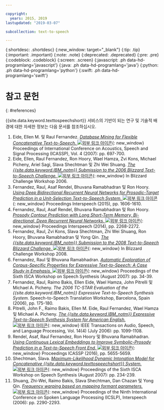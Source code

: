 ```yaml
---

copyright:
  years: 2015, 2019
lastupdated: "2019-03-07"

subcollection: text-to-speech

---
```


{:shortdesc: .shortdesc}
{:new_window: target="_blank"}
{:tip: .tip}
{:important: .important}
{:note: .note}
{:deprecated: .deprecated}
{:pre: .pre}
{:codeblock: .codeblock}
{:screen: .screen}
{:javascript: .ph data-hd-programlang='javascript'}
{:java: .ph data-hd-programlang='java'}
{:python: .ph data-hd-programlang='python'}
{:swift: .ph data-hd-programlang='swift'}

# 참고 문헌
{: #references}

{{site.data.keyword.texttospeechshort}} 서비스의 기반이 되는 연구 및 기술적 배경에 대한 자세한 정보는 다음 문서를 참조하십시오.

1.  Eide, Ellen M. 및 Raul Fernandez. [*Database Mining for Flexible Concatenative Text-to-Speech.* ![외부 링크 아이콘](../../icons/launch-glyph.svg "외부 링크 아이콘")](http://ieeexplore.ieee.org/xpl/articleDetails.jsp?arnumber=4218196){: new_window} Proceedings of International Conference on Acoustics, Speech and Signal Processing (ICASSP), Vol. 4 (2007): pp. 697-700.
1.  Eide, Ellen, Raul Fernandez, Ron Hoory, Wael Hamza, Zvi Kons, Michael Picheny, Ariel Sagi, Slava Shechtman 및 Zhi Wei Shuang. [*The {{site.data.keyword.IBM_notm}} Submission to the 2006 Blizzard Text-to-Speech Challenge.* ![외부 링크 아이콘](../../icons/launch-glyph.svg "외부 링크 아이콘")](http://www.festvox.org/blizzard/bc2006/ibm_blizzard2006.pdf){: new_window} In Blizzard Challenge Workshop 2006.
1.  Fernandez, Raul, Asaf Rendel, Bhuvana Ramabhadran 및 Ron Hoory. [*Using Deep Bidirectional Recurrent Neural Networks for Prosodic-Target Prediction in a Unit-Selection Text-to-Speech System.* ![외부 링크 아이콘](../../icons/launch-glyph.svg "외부 링크 아이콘")](https://www.researchgate.net/publication/295080074_Using_Deep_Bidirectional_Recurrent_Neural_Networks_for_Prosodic-Target_Prediction_in_a_Unit-Selection_Text-to-Speech_System){: new_window} Proceedings Interspeech (2015), pp. 1606-1610.
1.  Fernandez, Raul, Asaf Rendel, Bhuvana Ramabhadran 및 Ron Hoory. [*Prosody Contour Prediction with Long Short-Term Memory, Bi-directional, Deep Recurrent Neural Networks.* ![외부 링크 아이콘](../../icons/launch-glyph.svg "외부 링크 아이콘")](https://www.researchgate.net/publication/267154161_Prosody_Contour_Prediction_with_Long_Short-Term_Memory_Bi-Directional_Deep_Recurrent_Neural_Networks){: new_window} Proceedings Interspeech (2014), pp. 2268-2272.
1.  Fernandez, Raul, Zvi Kons, Slava Shechtman, Zhi Wei Shuang, Ron Hoory, Bhuvana Ramabhadran 및 Yong Qin. [*The {{site.data.keyword.IBM_notm}} Submission to the 2008 Text-to-Speech Blizzard Challenge.* ![외부 링크 아이콘](../../icons/launch-glyph.svg "외부 링크 아이콘")](http://festvox.org/blizzard/bc2008/ibm_Blizzard2008.pdf){: new_window} In Blizzard Challenge Workshop 2008.
1.  Fernandez, Raul 및 Bhuvana Ramabhadran. [*Automatic Exploration of Corpus-Specific Properties for Expressive Text-to-Speech: A Case Study in Emphasis.* ![외부 링크 아이콘](../../icons/launch-glyph.svg "외부 링크 아이콘")](http://www.isca-speech.org/archive_open/archive_papers/ssw6/ssw6_034.pdf){: new_window} Proceedings of the Sixth ISCA Workshop on Speech Synthesis (August 2007): pp. 34-39.
1.  Fernandez, Raul, Raimo Bakis, Ellen Eide, Wael Hamza, John Pitrelli 및 Michael A. Picheny. *The 2006 TC-STAR Evaluation of the {{site.data.keyword.IBM_notm}} Expressive Text-to-Speech Synthesis System.* Speech-to-Speech Translation Workshop, Barcelona, Spain (2006), pp. 175-180.
1.  Pitrelli, John F., Raimo Bakis, Ellen M. Eide, Raul Fernandez, Wael Hamza 및 Michael A. Picheny. [*The {{site.data.keyword.IBM_notm}} Expressive Text-to-Speech Synthesis System for American English.* ![외부 링크 아이콘](../../icons/launch-glyph.svg "외부 링크 아이콘")](http://ieeexplore.ieee.org/xpl/login.jsp?tp=&arnumber=1643639&url=http%3A%2F%2Fieeexplore.ieee.org%2Fxpls%2Fabs_all.jsp%3Farnumber%3D1643639){: new_window} IEEE Transactions on Audio, Speech, and Language Processing, Vol. 14(4) (July 2006): pp. 1099-1108.
1.  Rendel, Asaf, Raul Fernandez, Ron Hoory 및 Bhuvana Ramabhadran. [*Using Continuous Lexical Embeddings to Improve Symbolic-Prosody Prediction in a Text-to-Speech Front End.* ![외부 링크 아이콘](../../icons/launch-glyph.svg "외부 링크 아이콘")](http://www.icassp2016.org/Papers/ViewPapers.asp?PaperNum=3425){: new_window} Proceedings ICASSP (2016), pp. 5655-5659.
1.  Shechtman, Slava. [*Maximum-Likelihood Dynamic Intonation Model for Concatenative {{site.data.keyword.texttospeechshort}} System.* ![외부 링크 아이콘](../../icons/launch-glyph.svg "외부 링크 아이콘")](http://www.isca-speech.org/archive_open/archive_papers/ssw6/ssw6_234.pdf){: new_window} Proceedings of the Sixth ISCA Workshop on Speech Synthesis (August 2007): pp. 234-239.
1.  Shuang, Zhi-Wei, Raimo Bakis, Slava Shechtman, Dan Chazan 및 Yong Qin. [*Frequency warping based on mapping formant parameters.* ![외부 링크 아이콘](../../icons/launch-glyph.svg "외부 링크 아이콘")](https://www.researchgate.net/profile/Slava_Shechtman/publication/221491579_Frequency_warping_based_on_mapping_formant_parameters/links/55d462dd08ae7fb244f60c61.pdf){: new_window} Proceedings of the Ninth International Conference on Spoken Language Processing (ICSLP), Interspeech (2006): pp. 2290-2293.
